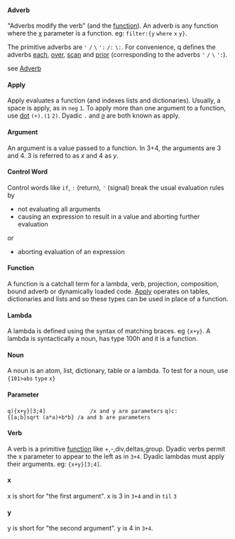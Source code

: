 #### Adverb

"Adverbs modify the verb" (and the [function](#Function "wikilink")). An adverb is any function where the [x](#x "wikilink") parameter is a function. eg: `filter:{y` `where` `x` `y}`.

The primitive adverbs are `'` `/` `\` `':` `/:` `\:`. For convenience, q defines the adverbs [each](Reference/each "wikilink"), [over](Reference/over "wikilink"), [scan](Reference/scan "wikilink") and [prior](Reference/prior "wikilink") (corresponding to the adverbs `'` `/` `\` `':`).

see [Adverb](Reference/Adverb "wikilink")

#### Apply

Apply evaluates a function (and indexes lists and dictionaries). Usually, a space is apply, as in `neg` `1`. To apply more than one argument to a function, use [dot](Reference/DotSymbol "wikilink") `(+).(1` `2)`. Dyadic `.` and [`@`](Reference/AtSymbol "wikilink") are both known as apply.

#### Argument

An argument is a value passed to a function. In 3+4, the arguments are 3 and 4. 3 is referred to as *x* and 4 as *y*.

#### Control Word

Control words like `if`, `:` (return), `'` (signal) break the usual evaluation rules by

-   not evaluating all arguments
-   causing an expression to result in a value and aborting further evaluation

or

-   aborting evaluation of an expression

#### Function

A function is a catchall term for a lambda, verb, projection, composition, bound adverb or dynamically loaded code. [Apply](#Apply "wikilink") operates on tables, dictionaries and lists and so these types can be used in place of a function.

#### Lambda

A lambda is defined using the syntax of matching braces. eg `{x+y}`. A lambda is syntactically a noun, has type 100h and it is a function.

#### Noun

A noun is an atom, list, dictionary, table or a lambda. To test for a noun, use `{101>abs` `type` `x}`

#### Parameter

`q){x+y}[3;4]              /x and y are parameters`
`q)c:{[a;b]sqrt (a*a)+b*b} /a and b are parameters`

#### Verb

A verb is a primitive [function](#Function "wikilink") like +,-,div,deltas,group. Dyadic verbs permit the x parameter to appear to the left as in `3+4`. Dyadic lambdas must apply their arguments. eg: `{x+y}[3;4]`.

#### x

x is short for "the first argument". x is 3 in `3+4` and in `til` `3`

#### y

y is short for "the second argument". y is 4 in `3+4`.
